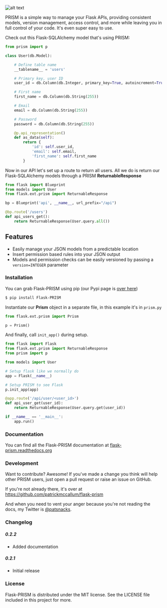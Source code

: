 

![alt text](http://patsnacks.com/wp-content/uploads/2015/10/524x128xflask-font-prism-02-e1444044468717.png.pagespeed.ic.e09xraLMJj.png "Flask-PRISM")

PRISM is a simple way to manage your Flask APIs, providing consistent models, version management, access control, and more while leaving you in full control of your code. It's even super easy to use.

Check out this Flask-SQLAlchemy model that's using PRISM:

```python
from prism import p

class User(db.Model):

    # Define table name
    __tablename__ = 'users'

    # Primary key, user ID
    user_id = db.Column(db.Integer, primary_key=True, autoincrement=True, index=True)

    # First name
    first_name = db.Column(db.String(255))

    # Email
    email = db.Column(db.String(255))

    # Password
    password = db.Column(db.String(255))

    @p.api_representation()
    def as_data(self):
        return {
            'id': self.user_id,
            'email': self.email,
            'first_name': self.first_name
        }
```

Now in our API let's set up a route to return all users. All we do is return our Flask-SQLAlchemy models through a PRISM **ReturnableResponse**

```python
from flask import Blueprint
from models import User
from flask.ext.prism import ReturnableResponse

bp = Blueprint('api', __name__, url_prefix="/api")

@bp.route('/users')
def api_users_get():
    return ReturnableResponse(User.query.all())

```


Features
--------

- Easily manage your JSON models from a predictable location
- Insert permission based rules into your JSON output
- Models and permission checks can be easily versioned by passing a ``version=INTEGER`` parameter




### Installation

You can grab Flask-PRISM using pip (our Pypi page is [over here](https://pypi.python.org/pypi?name=Flask-PRISM&:action=display))

```sh
$ pip install Flask-PRISM
```

Instantiate our **Prism** object in a separate file, in this example it's in ``prism.py``
```python
from flask.ext.prism import Prism

p = Prism()
```

And finally, call ``init_app()`` during setup.
```python
from flask import Flask
from flask.ext.prism import ReturnableResponse
from prism import p

from models import User

# Setup flask like we normally do
app = Flask(__name__)

# Setup PRISM to see Flask
p.init_app(app)

@app.route('/api/user/<user_id>')
def api_user_get(user_id):
    return ReturnableResponse(User.query.get(user_id))

if __name__ == '__main__':
    app.run()
```




### Documentation

You can find all the Flask-PRISM documentation at [flask-prism.readthedocs.org](https://flask-prism.readthedocs.org/)




### Development

Want to contribute? Awesome!
If you've made a change you think will help other PRISM users, just open a pull request or raise an issue on GitHub.

If you're not already there, it's over at <https://github.com/patrickmccallum/flask-prism>

And when you need to vent your anger because you're not reading the docs, my Twitter is [@patsnacks](https://twitter.com/patsnacks).


### Changelog
##### 0.2.2

- Added documentation

##### 0.2.1
 - Initial release


### License


Flask-PRISM is distributed under the MIT license. See the LICENSE file included in this project for more.


